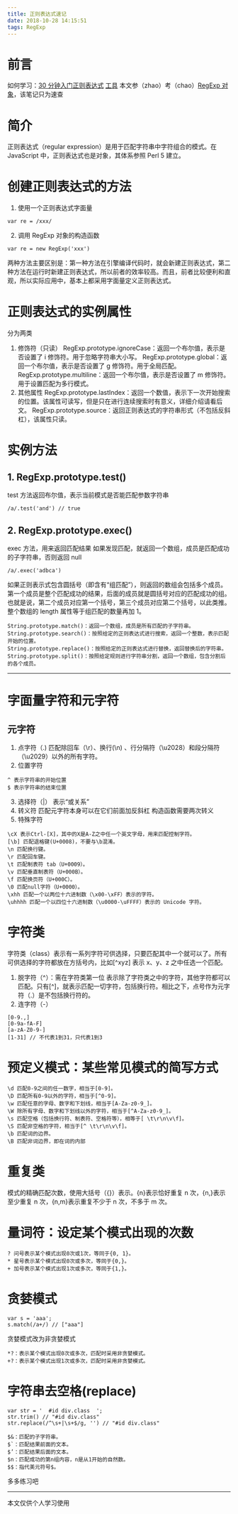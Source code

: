 ```yaml
---
title: 正则表达式速记
date: 2018-10-28 14:15:51
tags: RegExp
---
```


# 前言

如何学习：[30 分钟入门正则表达式](https://luke0922.gitbooks.io/learnregularexpressionin30minutes/content/chapter8.html)
[工具](https://www.regexpal.com/)
本文参（zhao）考（chao）[RegExp 对象](https://wangdoc.com/javascript/stdlib/regexp.html)，该笔记只为速查

# 简介

正则表达式（regular expression）是用于匹配字符串中字符组合的模式。在 JavaScript 中，正则表达式也是对象，其体系参照 Perl 5 建立。

# 创建正则表达式的方法

1. 使用一个正则表达式字面量

```
var re = /xxx/
```

2. 调用 RegExp 对象的构造函数

```
var re = new RegExp('xxx')
```

两种方法主要区别是：第一种方法在引擎编译代码时，就会新建正则表达式，第二种方法在运行时新建正则表达式，所以前者的效率较高。而且，前者比较便利和直观，所以实际应用中，基本上都采用字面量定义正则表达式。

# 正则表达式的实例属性

分为两类

1. 修饰符（只读）
   RegExp.prototype.ignoreCase：返回一个布尔值，表示是否设置了 i 修饰符。用于忽略字符串大小写。
   RegExp.prototype.global：返回一个布尔值，表示是否设置了 g 修饰符。用于全局匹配。
   RegExp.prototype.multiline：返回一个布尔值，表示是否设置了 m 修饰符。用于设置匹配为多行模式。
2. 其他属性
   RegExp.prototype.lastIndex：返回一个数值，表示下一次开始搜索的位置。该属性可读写，但是只在进行连续搜索时有意义，详细介绍请看后文。
   RegExp.prototype.source：返回正则表达式的字符串形式（不包括反斜杠），该属性只读。

# 实例方法

## 1. RegExp.prototype.test()

test 方法返回布尔值，表示当前模式是否能匹配参数字符串

```
/a/.test('and') // true
```

## 2. RegExp.prototype.exec()

exec 方法，用来返回匹配结果
如果发现匹配，就返回一个数组，成员是匹配成功的子字符串，否则返回 null

```
/a/.exec('adbca')
```

如果正则表示式包含圆括号（即含有“组匹配”），则返回的数组会包括多个成员。第一个成员是整个匹配成功的结果，后面的成员就是圆括号对应的匹配成功的组。也就是说，第二个成员对应第一个括号，第三个成员对应第二个括号，以此类推。整个数组的 length 属性等于组匹配的数量再加 1。

```
String.prototype.match()：返回一个数组，成员是所有匹配的子字符串。
String.prototype.search()：按照给定的正则表达式进行搜索，返回一个整数，表示匹配开始的位置。
String.prototype.replace()：按照给定的正则表达式进行替换，返回替换后的字符串。
String.prototype.split()：按照给定规则进行字符串分割，返回一个数组，包含分割后的各个成员。
```

---

# 字面量字符和元字符

## 元字符

1. 点字符（.)
   匹配除回车（\r）、换行(\n) 、行分隔符（\u2028）和段分隔符（\u2029）以外的所有字符。
2. 位置字符

```
^ 表示字符串的开始位置
$ 表示字符串的结束位置
```

3. 选择符（|）
   表示“或关系”
4. 转义符
   匹配元字符本身可以在它们前面加反斜杠
   构造函数需要两次转义
5. 特殊字符

```
\cX 表示Ctrl-[X]，其中的X是A-Z之中任一个英文字母，用来匹配控制字符。
[\b] 匹配退格键(U+0008)，不要与\b混淆。
\n 匹配换行键。
\r 匹配回车键。
\t 匹配制表符 tab（U+0009）。
\v 匹配垂直制表符（U+000B）。
\f 匹配换页符（U+000C）。
\0 匹配null字符（U+0000）。
\xhh 匹配一个以两位十六进制数（\x00-\xFF）表示的字符。
\uhhhh 匹配一个以四位十六进制数（\u0000-\uFFFF）表示的 Unicode 字符。
```

# 字符类

字符类（class）表示有一系列字符可供选择，只要匹配其中一个就可以了。所有可供选择的字符都放在方括号内，比如[^xyz] 表示 x、y、z 之中任选一个匹配。

1. 脱字符（^）：需在字符类第一位
   表示除了字符类之中的字符，其他字符都可以匹配。只有[^]，就表示匹配一切字符，包括换行符。相比之下，点号作为元字符（.）是不包括换行符的。
2. 连字符（-）

```
[0-9.,]
[0-9a-fA-F]
[a-zA-Z0-9-]
[1-31] // 不代表1到31，只代表1到3
```

# 预定义模式：某些常见模式的简写方式

```
\d 匹配0-9之间的任一数字，相当于[0-9]。
\D 匹配所有0-9以外的字符，相当于[^0-9]。
\w 匹配任意的字母、数字和下划线，相当于[A-Za-z0-9_]。
\W 除所有字母、数字和下划线以外的字符，相当于[^A-Za-z0-9_]。
\s 匹配空格（包括换行符、制表符、空格符等），相等于[ \t\r\n\v\f]。
\S 匹配非空格的字符，相当于[^ \t\r\n\v\f]。
\b 匹配词的边界。
\B 匹配非词边界，即在词的内部
```

# 重复类

模式的精确匹配次数，使用大括号（{}）表示。{n}表示恰好重复 n 次，{n,}表示至少重复 n 次，{n,m}表示重复不少于 n 次，不多于 m 次。

# 量词符：设定某个模式出现的次数

```
? 问号表示某个模式出现0次或1次，等同于{0, 1}。
* 星号表示某个模式出现0次或多次，等同于{0,}。
+ 加号表示某个模式出现1次或多次，等同于{1,}。
```

# 贪婪模式

```
var s = 'aaa';
s.match(/a+/) // ["aaa"]
```

贪婪模式改为非贪婪模式

```
*?：表示某个模式出现0次或多次，匹配时采用非贪婪模式。
+?：表示某个模式出现1次或多次，匹配时采用非贪婪模式。
```

# 字符串去空格(replace)

```
var str = '  #id div.class  ';
str.trim() // "#id div.class"
str.replace(/^\s+|\s+$/g, '') // "#id div.class"
```

```
$&：匹配的子字符串。
$`：匹配结果前面的文本。
$’：匹配结果后面的文本。
$n：匹配成功的第n组内容，n是从1开始的自然数。
$$：指代美元符号$。
```

多多练习吧

---

本文仅供个人学习使用
